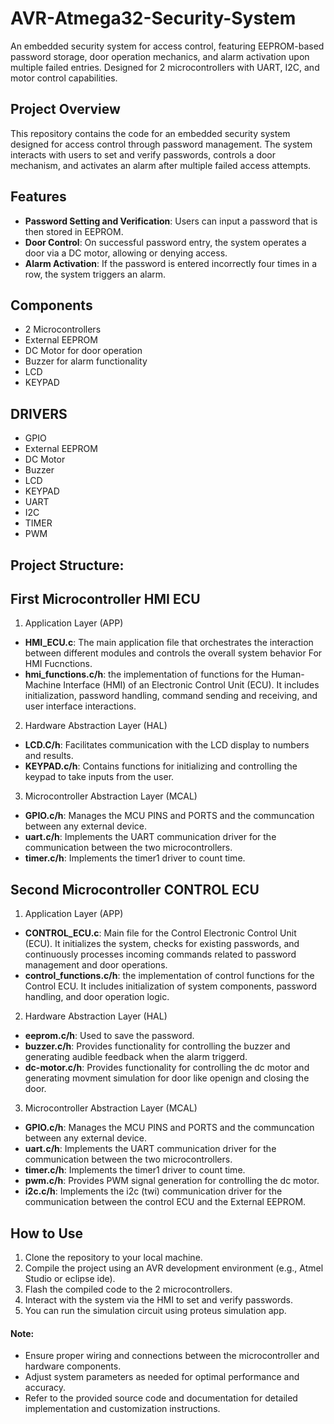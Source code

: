# AVR-Atmega32-Security-System
An embedded security system for access control, featuring EEPROM-based password storage, door operation mechanics, and alarm activation upon multiple failed entries. Designed for 2 microcontrollers with UART, I2C, and motor control capabilities.

## Project Overview
This repository contains the code for an embedded security system designed for access control through password management. The system interacts with users to set and verify passwords, controls a door mechanism, and activates an alarm after multiple failed access attempts.

## Features
- **Password Setting and Verification**: Users can input a password that is then stored in EEPROM.
- **Door Control**: On successful password entry, the system operates a door via a DC motor, allowing or denying access.
- **Alarm Activation**: If the password is entered incorrectly four times in a row, the system triggers an alarm.

## Components
- 2 Microcontrollers
- External EEPROM
- DC Motor for door operation
- Buzzer for alarm functionality
- LCD
- KEYPAD

## DRIVERS
- GPIO
- External EEPROM
- DC Motor 
- Buzzer 
- LCD
- KEYPAD
- UART
- I2C
- TIMER
- PWM

## Project Structure:
## First  Microcontroller HMI ECU
1. Application Layer (APP)
  - **HMI_ECU.c**: The main application file that orchestrates the interaction between different modules and controls the overall system behavior For HMI Fucnctions.
  -  **hmi_functions.c/h**: the implementation of functions for the Human-Machine Interface (HMI) of an Electronic Control Unit (ECU). It includes initialization, password handling, command sending and receiving, and user interface interactions.
    
2. Hardware Abstraction Layer (HAL)
  - **LCD.C/h**: Facilitates communication with the LCD display to numbers and results.
  - **KEYPAD.c/h**: Contains functions for initializing and controlling the keypad to take inputs from the user.
    
3. Microcontroller Abstraction Layer (MCAL)
  - **GPIO.c/h**: Manages the MCU PINS and PORTS and the communcation between any external device.
  - **uart.c/h**: Implements the UART communication driver for the communication between the two microcontrollers.
  - **timer.c/h**: Implements the timer1 driver to count time.

## Second  Microcontroller CONTROL ECU
1. Application Layer (APP)
  - **CONTROL_ECU.c**: Main file for the Control Electronic Control Unit (ECU). It initializes the system, checks for existing passwords, and continuously processes incoming commands related to password management and door operations.
  -  **control_functions.c/h**: the implementation of control functions for the Control ECU.
    It includes initialization of system components, password handling, and door operation logic.
    
2. Hardware Abstraction Layer (HAL)
  - **eeprom.c/h**: Used to save the password.
  - **buzzer.c/h**: Provides functionality for controlling the buzzer and generating audible feedback when the alarm triggerd.
  - **dc-motor.c/h**: Provides functionality for controlling the dc motor and generating movment simulation for door like openign and closing the door.
    
3. Microcontroller Abstraction Layer (MCAL)
  - **GPIO.c/h**: Manages the MCU PINS and PORTS and the communcation between any external device.
  - **uart.c/h**: Implements the UART communication driver for the communication between the two microcontrollers.
  - **timer.c/h**: Implements the timer1 driver to count time.
  - **pwm.c/h**: Provides PWM signal generation for controlling the dc motor.
  - **i2c.c/h**: Implements the i2c (twi) communication driver for the communication between the control ECU and the External EEPROM.

## How to Use
1. Clone the repository to your local machine.
2. Compile the project using an AVR development environment (e.g., Atmel Studio or eclipse ide).
3. Flash the compiled code to the 2 microcontrollers.
4. Interact with the system via the HMI to set and verify passwords.
5. You can run the simulation circuit using proteus simulation app.

#### Note:
- Ensure proper wiring and connections between the microcontroller and hardware components.
- Adjust system parameters as needed for optimal performance and accuracy.
- Refer to the provided source code and documentation for detailed implementation and customization instructions.
